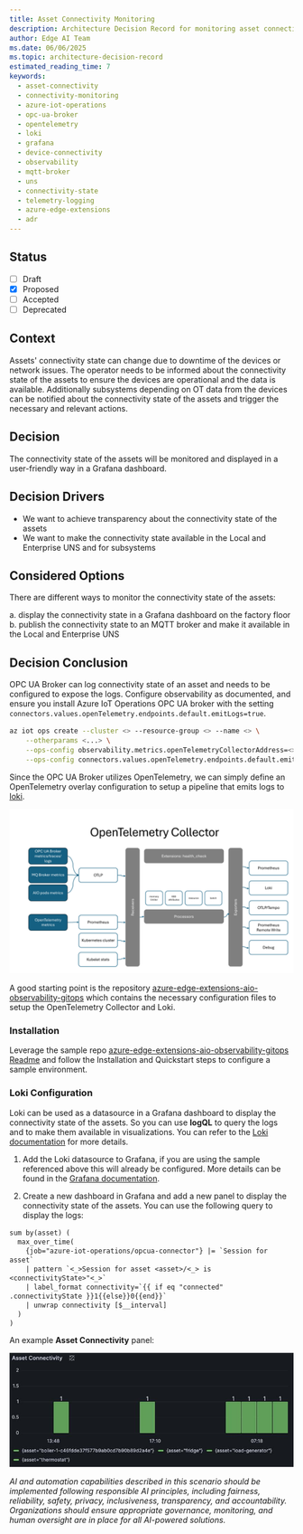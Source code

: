 ```yaml
---
title: Asset Connectivity Monitoring
description: Architecture Decision Record for monitoring asset connectivity state in Azure IoT Operations environments. Addresses tracking device connectivity using OPC UA Broker logging, OpenTelemetry Collector, Loki log aggregation, and Grafana dashboards with LogQL queries to provide transparency and notifications for operational teams and subsystems dependent on OT data.
author: Edge AI Team
ms.date: 06/06/2025
ms.topic: architecture-decision-record
estimated_reading_time: 7
keywords:
  - asset-connectivity
  - connectivity-monitoring
  - azure-iot-operations
  - opc-ua-broker
  - opentelemetry
  - loki
  - grafana
  - device-connectivity
  - observability
  - mqtt-broker
  - uns
  - connectivity-state
  - telemetry-logging
  - azure-edge-extensions
  - adr
---
```


## Status

- [ ] Draft
- [X] Proposed
- [ ] Accepted
- [ ] Deprecated

## Context

Assets' connectivity state can change due to downtime of the devices or network issues. The
operator needs to be informed about the connectivity state of the assets to ensure the
devices are operational and the data is available.
Additionally subsystems depending on OT data from the devices can be notified about the
connectivity state of the assets and trigger the necessary and relevant actions.

## Decision

The connectivity state of the assets will be monitored and displayed in a user-friendly way in a Grafana dashboard.

## Decision Drivers

- We want to achieve transparency about the connectivity state of the assets
- We want to make the connectivity state available in the Local and Enterprise UNS and for subsystems

## Considered Options

There are different ways to monitor the connectivity state of the assets:

a. display the connectivity state in a Grafana dashboard on the factory floor
b. publish the connectivity state to an MQTT broker and make it available in the Local and Enterprise UNS

## Decision Conclusion

OPC UA Broker can log connectivity state of an asset and needs to be configured to expose the logs. Configure observability as documented, and ensure you install Azure IoT Operations OPC UA broker with the setting `connectors.values.openTelemetry.endpoints.default.emitLogs=true`.

```sh
az iot ops create --cluster <> --resource-group <> --name <> \
    --otherparams <...> \
    --ops-config observability.metrics.openTelemetryCollectorAddress=<> \
    --ops-config connectors.values.openTelemetry.endpoints.default.emitLogs=true
```

Since the OPC UA Broker utilizes OpenTelemetry, we can simply define an OpenTelemetry overlay configuration to setup a pipeline that emits logs to [loki](https://github.com/open-telemetry/opentelemetry-collector-contrib/tree/main/exporter/lokiexporter#readme).

![Open Telemetry Collector](https://github.com/Azure-Samples/azure-edge-extensions-aio-observability-gitops/raw/main/docs/images/otel-diagram.png)

A good starting point is the repository [azure-edge-extensions-aio-observability-gitops](https://github.com/Azure-Samples/azure-edge-extensions-aio-observability-gitops) which contains the necessary configuration files to setup the OpenTelemetry Collector and Loki.

### Installation

Leverage the sample repo [azure-edge-extensions-aio-observability-gitops Readme](https://github.com/Azure-Samples/azure-edge-extensions-aio-observability-gitops?tab=readme-ov-file#getting-started) and follow the Installation and Quickstart steps to configure a sample environment.

### Loki Configuration

Loki can be used as a datasource in a Grafana dashboard to display the connectivity state of the assets. So you can use **logQL** to query the logs and to make them available in visualizations. You can refer to the [Loki documentation](https://grafana.com/docs/loki/latest/) for more details.

1. Add the Loki datasource to Grafana, if you are using the sample referenced above this will already be configured. More details can be found in the [Grafana documentation](https://grafana.com/docs/grafana/latest/datasources/loki/).

2. Create a new dashboard in Grafana and add a new panel to display the connectivity state of the assets. You can use the following query to display the logs:

```logQL
sum by(asset) (
  max_over_time(
    {job="azure-iot-operations/opcua-connector"} |= `Session for asset`
    | pattern `<_>Session for asset <asset>/<_> is <connectivityState>"<_>`
    | label_format connectivity=`{{ if eq "connected" .connectivityState }}1{{else}}0{{end}}`
    | unwrap connectivity [$__interval]
  )
)
```

An example **Asset Connectivity** panel:

![Asset Connectivity](./media/asset-connectivity-panel.png)

*AI and automation capabilities described in this scenario should be implemented following responsible AI principles, including fairness, reliability, safety, privacy, inclusiveness, transparency, and accountability. Organizations should ensure appropriate governance, monitoring, and human oversight are in place for all AI-powered solutions.*
